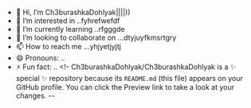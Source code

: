 - 👋 Hi, I’m Ch3burashkaDohlyak||||))
- 👀 I’m interested in ..fyhrefwefdf
- 🌱 I’m currently learning ..rfgggde
- 💞️ I’m looking to collaborate on ...dtyjuyfkmsrtgry
- 📫 How to reach me ...yhjyetjyjtj
- 😄 Pronouns: ..
- ⚡ Fun fact: ..
<!-
Ch3burashkaDohlyak/Ch3burashkaDohlyak is a ✨ special ✨ repository because its `README.md` (this file) appears on your GitHub profile.
You can click the Preview link to take a look at your changes.
--
